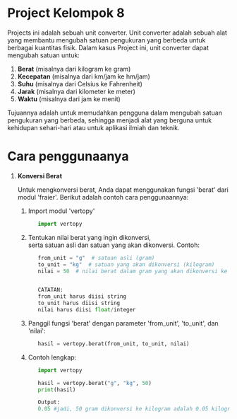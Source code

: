 # Project Kelompok 8

   Projects ini adalah sebuah unit converter.
   Unit converter adalah sebuah alat yang membantu mengubah satuan pengukuran yang berbeda untuk berbagai kuantitas fisik. Dalam kasus Project ini, unit converter dapat mengubah satuan untuk:

   1. **Berat** (misalnya dari kilogram ke gram)
   2. **Kecepatan** (misalnya dari km/jam ke hm/jam)
   3. **Suhu** (misalnya dari Celsius ke Fahrenheit)
   4. **Jarak** (misalnya dari kilometer ke meter)
   5. **Waktu** (misalnya dari jam ke menit)

   Tujuannya adalah untuk memudahkan pengguna dalam mengubah satuan pengukuran yang berbeda, sehingga menjadi alat yang berguna untuk kehidupan sehari-hari atau untuk aplikasi ilmiah dan teknik.

# Cara penggunaanya

   1. **Konversi Berat**
   
       Untuk mengkonversi berat, Anda dapat menggunakan fungsi 'berat' dari modul 'fraier'.
       Berikut adalah contoh cara penggunaannya:
       1. Import modul 'vertopy'

          ```python
             import vertopy
          ```
          
       2. Tentukan nilai berat yang ingin dikonversi,    
          serta satuan asli dan satuan yang akan dikonversi.
          Contoh:

          ```python
             from_unit = "g"  # satuan asli (gram)
             to_unit = "kg"  # satuan yang akan dikonversi (kilogram)
             nilai = 50  # nilai berat dalam gram yang akan dikonversi ke kilogram


             CATATAN:
             from_unit harus diisi string
             to_unit harus diisi string
             nilai harus diisi float/integer
          ```
          
       4. Panggil fungsi 'berat' dengan parameter 'from_unit', 'to_unit', dan 'nilai':


          ```python
             hasil = vertopy.berat(from_unit, to_unit, nilai)
          ```
          
       5. Contoh lengkap:

          ```python
             import vertopy

             hasil = vertopy.berat("g", "kg", 50)
             print(hasil)

             Output:
             0.05 #jadi, 50 gram dikonversi ke kilogram adalah 0.05 kilogram
          ```

   
